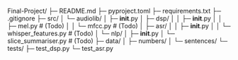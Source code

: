 Final-Project/
├─ README.md
├─ pyproject.toml
├─ requirements.txt
├─ .gitignore
├─ src/
│   └─ audiolib/
│       ├─ __init__.py
│       ├─ dsp/
│       │   ├─ __init__.py
│       │   ├─ mel.py              # (Todo)
│       │   └─ mfcc.py             # (Todo)
│       ├─ asr/
│       │   ├─ __init__.py
│       │   └─ whisper_features.py # (Todo)
│       └─ nlp/
│           ├─ __init__.py
│           └─ slice_summariser.py # (Todo)
├─ data/
│   ├─ numbers/
│   └─ sentences/
└─ tests/
    ├─ test_dsp.py
    └─ test_asr.py
